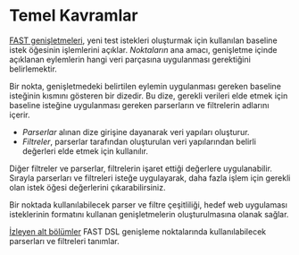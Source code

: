 [link-fast]:                ../intro.md
[link-parsers]:             parsers.md

# Temel Kavramlar

[FAST genişletmeleri][link-fast], yeni test istekleri oluşturmak için kullanılan baseline istek öğesinin işlemlerini açıklar. *Noktaların* ana amacı, genişletme içinde açıklanan eylemlerin hangi veri parçasına uygulanması gerektiğini belirlemektir.

Bir nokta, genişletmedeki belirtilen eylemin uygulanması gereken baseline isteğinin kısmını gösteren bir dizedir. Bu dize, gerekli verileri elde etmek için baseline isteğine uygulanması gereken parserların ve filtrelerin adlarını içerir.

* *Parserlar* alınan dize girişine dayanarak veri yapıları oluşturur.
* *Filtreler*, parserlar tarafından oluşturulan veri yapılarından belirli değerleri elde etmek için kullanılır.

Diğer filtreler ve parserlar, filtrelerin işaret ettiği değerlere uygulanabilir. Sırayla parserları ve filtreleri isteğe uygulayarak, daha fazla işlem için gerekli olan istek öğesi değerlerini çıkarabilirsiniz.

Bir noktada kullanılabilecek parser ve filtre çeşitliliği, hedef web uygulaması isteklerinin formatını kullanan genişletmelerin oluşturulmasına olanak sağlar.

[İzleyen alt bölümler][link-parsers] FAST DSL genişleme noktalarında kullanılabilecek parserları ve filtreleri tanımlar.